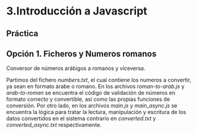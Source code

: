 # 3.Introducción a Javascript

**Práctica**
---

**Opción 1. Ficheros y Numeros romanos**
---
Conversor de números arábigos a romanos y viceversa.

Partimos del fichero *numbers.txt*, el cual contiene los numeros a convertir, ya sean en formato árabe o romano.
En los archivos *roman-to-arab.js* y *arab-to-roman* se encuentra el código de validación de números en formato correcto y convertible, así como las propias funciones de conversión.
Por otro lado, en los archivos *main.js* y *main_async.js* se encuentra la lógica para tratar la lectura, manipulación y escritura de los datos convertidos en el sistema contrario en *converted.txt* y *converted_async.txt* respectivamente.